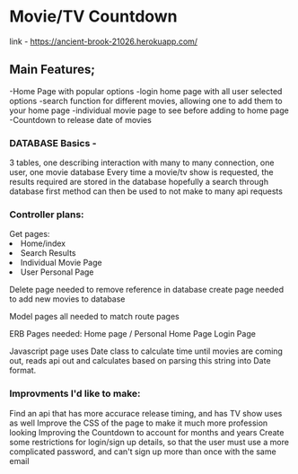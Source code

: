 <h1> Movie/TV Countdown </h1>

link - https://ancient-brook-21026.herokuapp.com/

 
<h2> Main Features; </h2>

-Home Page with popular options
-login home page with all user selected options
-search function for different movies, allowing one to add them to your home page
-individual movie page to see before adding to home page
-Countdown to release date of movies

<h3> DATABASE Basics - </h3>
3 tables, one describing interaction with many to many connection, one user, one movie database
Every time a movie/tv show is requested, the results required are stored in the database
hopefully a search through database first method can then be used to not make to many api requests


<h3> Controller plans: </h3>
	Get pages:
	<li> Home/index </li>
	<li> Search Results </li>
	<li> Individual Movie Page </li>
	<li> User Personal Page </li>

Delete page needed to remove reference in database
create page needed to add new movies to database

Model pages all needed to match route pages

ERB Pages needed:
Home page /
Personal Home Page
Login Page

Javascript page uses Date class to calculate time until movies are coming out, reads api out and calculates based on parsing this string into Date format.

<h3> Improvments I'd like to make: </h3>
	Find an api that has more accurace release timing, and has TV show uses as well
	Improve the CSS of the page to make it much more profession looking
	Improving the Countdown to account for months and years
	Create some restrictions for login/sign up details, so that the user must use a more complicated password, and can't sign up more than once with 	 the same email
	
	
	
